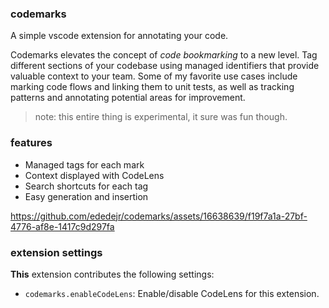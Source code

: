 ### codemarks

A simple vscode extension for annotating your code.

Codemarks elevates the concept of _code bookmarking_ to a new level. Tag different sections of your codebase using managed identifiers that provide valuable context to your team. Some of my favorite use cases include marking code flows and linking them to unit tests, as well as tracking patterns and annotating potential areas for improvement.

> note: this entire thing is experimental, it sure was fun though.

### features

* Managed tags for each mark
* Context displayed with CodeLens
* Search shortcuts for each tag
* Easy generation and insertion

https://github.com/ededejr/codemarks/assets/16638639/f19f7a1a-27bf-4776-af8e-1417c9d297fa

### extension settings

**This** extension contributes the following settings:

* `codemarks.enableCodeLens`: Enable/disable CodeLens for this extension.
